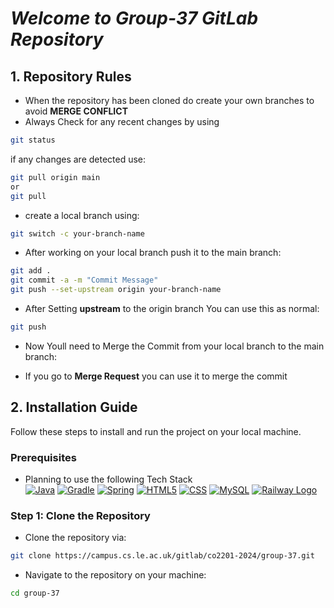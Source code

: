 # *Welcome to Group-37 GitLab Repository*

## 1. Repository Rules
* When the repository has been cloned do create your own branches to avoid **MERGE CONFLICT**
* Always Check for any recent changes by using
```bash
git status
```
if any changes are detected use:
```bash
git pull origin main
or 
git pull
```
* create a local branch using:
```bash
git switch -c your-branch-name
```


* After working on your local branch push it to the main branch:
```bash
git add .
git commit -a -m "Commit Message"
git push --set-upstream origin your-branch-name
```

* After Setting **upstream** to the origin branch You can use this as normal:
```bash
git push
```

* Now Youll need to Merge the Commit from your local branch to the main branch:

* If you go to **Merge Request** you can use it to merge the commit

## 2. Installation Guide
Follow these steps to install and run the project on your local machine.

### Prerequisites
- Planning to use the following Tech Stack \
 [![Java](https://img.shields.io/badge/java-%23ED8B00.svg?style=for-the-badge&logo=openjdk&logoColor=white)](https://www.java.com/) [![Gradle](https://img.shields.io/badge/Gradle-%2302303A.svg?style=for-the-badge&logo=gradle&logoColor=white)](https://gradle.org/) [![Spring](https://img.shields.io/badge/Spring-%236DB33F.svg?style=for-the-badge&logo=spring&logoColor=white)](https://spring.io/)
 [![HTML5](https://img.shields.io/badge/html5-%23E34F26.svg?style=for-the-badge&logo=html5&logoColor=white)](https://developer.mozilla.org/en-US/docs/Web/HTML) [![CSS](https://img.shields.io/badge/CSS-%231572B6.svg?style=for-the-badge&logo=css3&logoColor=white)](https://developer.mozilla.org/en-US/docs/Web/CSS) 
 [![MySQL](https://img.shields.io/badge/MySQL-%2300f.svg?style=for-the-badge&logo=mysql&logoColor=white)](https://www.mysql.com/) 
 [![Railway Logo](https://img.shields.io/badge/Railway-%23669966.svg?style=for-the-badge&logo=railway&logoColor=white)](https://railway.app/)


### Step 1: Clone the Repository
* Clone the repository via: 
```bash
git clone https://campus.cs.le.ac.uk/gitlab/co2201-2024/group-37.git
``````
* Navigate to the repository on your machine:
```bash
cd group-37
```

